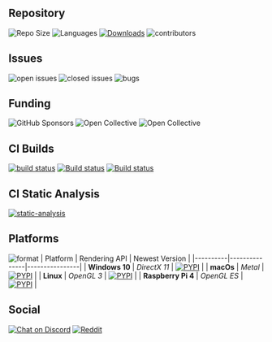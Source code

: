 ## Repository
![Repo Size](https://img.shields.io/github/languages/code-size/hoffstadt/dearpygui?label=Repo%20Size)
![Languages](https://img.shields.io/github/languages/count/hoffstadt/dearpygui)
[![Downloads](https://pepy.tech/badge/dearpygui)](https://pepy.tech/project/dearpygui)
![contributors](https://img.shields.io/github/contributors/hoffstadt/DearPyGui)

## Issues
![open issues](https://img.shields.io/github/issues-raw/hoffstadt/DearPyGui)
![closed issues](https://img.shields.io/github/issues-closed-raw/hoffstadt/DearPyGui)
![bugs](https://img.shields.io/github/issues/hoffstadt/DearPyGui/bug?label=issues%3A%20bug)

## Funding
![GitHub Sponsors](https://img.shields.io/github/sponsors/hoffstadt?label=Github%20Sponsors)
![Open Collective](https://img.shields.io/opencollective/sponsors/dearpygui?label=Open%20Collective%20Sponsors)
![Open Collective](https://img.shields.io/opencollective/backers/DearPyGui?label=Open%20Collective%20Backers)

## CI Builds
[![build status](https://github.com/hoffstadt/DearPyGui/workflows/Embedded%20Build/badge.svg?branch=master)](https://github.com/hoffstadt/DearPyGui/actions?workflow=Embedded%20Build)
[![Build status](https://img.shields.io/appveyor/build/hoffstadt/DearPyGui/master?label=AppVeyor%20Master)](https://img.shields.io/appveyor/build/hoffstadt/DearPyGui/master?label=AppVeyor%20Master)
[![Build status](https://img.shields.io/appveyor/build/hoffstadt/DearPyGui/0.6.x?label=AppVeyor%200.6.x)](https://img.shields.io/appveyor/build/hoffstadt/DearPyGui/0.6.x?label=AppVeyor%200.6.x)

## CI Static Analysis
[![static-analysis](https://github.com/hoffstadt/DearPyGui/workflows/static-analysis/badge.svg?branch=master)](https://github.com/hoffstadt/DearPyGui/actions?workflow=static-analysis)

## Platforms
![format](https://img.shields.io/pypi/format/dearpygui)
| Platform | Rendering API | Newest Version |
|----------|---------------|----------------|
| **Windows 10** | _DirectX 11_ | [![PYPI](https://img.shields.io/pypi/v/dearpygui)](https://pypi.org/project/dearpygui/) |
| **macOs** | _Metal_ | [![PYPI](https://img.shields.io/pypi/v/dearpygui)](https://pypi.org/project/dearpygui/) |
| **Linux** | _OpenGL 3_ | [![PYPI](https://img.shields.io/pypi/v/dearpygui)](https://pypi.org/project/dearpygui/) |
| **Raspberry Pi 4** | _OpenGL ES_ | [![PYPI](https://img.shields.io/badge/pypi-v0.6.213-orange)](https://img.shields.io/badge/pypi-v0.6.213-orange) |

## Social
[![Chat on Discord](https://img.shields.io/discord/736279277242417272?logo=discord)](https://discord.gg/tyE7Gu4)
[![Reddit](https://img.shields.io/reddit/subreddit-subscribers/dearpygui?label=r%2Fdearpygui)](https://www.reddit.com/r/DearPyGui/)